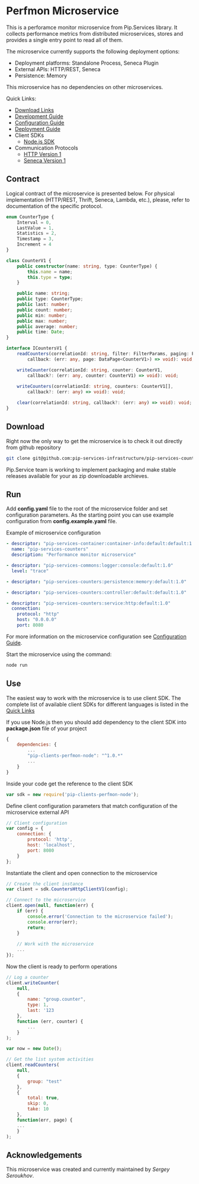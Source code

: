 # Perfmon Microservice

This is a perforamce monitor microservice from Pip.Services library. 
It collects performance metrics from distributed microservices, stores 
and provides a single entry point to read all of them.

The microservice currently supports the following deployment options:
* Deployment platforms: Standalone Process, Seneca Plugin
* External APIs: HTTP/REST, Seneca
* Persistence: Memory

This microservice has no dependencies on other microservices.

<a name="links"></a> Quick Links:

* [Download Links](doc/Downloads.md)
* [Development Guide](doc/Development.md)
* [Configuration Guide](doc/Configuration.md)
* [Deployment Guide](doc/Deployment.md)
* Client SDKs
  - [Node.js SDK](https://github.com/pip-services-infrastructure/pip-clients-perfmon-node)
* Communication Protocols
  - [HTTP Version 1](doc/HttpProtocolV1.md)
  - [Seneca Version 1](doc/SenecaProtocolV1.md)

## Contract

Logical contract of the microservice is presented below. For physical implementation (HTTP/REST, Thrift, Seneca, Lambda, etc.),
please, refer to documentation of the specific protocol.

```typescript
enum CounterType {
    Interval = 0,
    LastValue = 1,
    Statistics = 2,
    Timestamp = 3,
    Increment = 4
}

class CounterV1 {
    public constructor(name: string, type: CounterType) {
        this.name = name;
        this.type = type;
    }

    public name: string;
    public type: CounterType;
    public last: number;
    public count: number;
    public min: number;
    public max: number;
    public average: number;
    public time: Date;
}

interface ICountersV1 {
    readCounters(correlationId: string, filter: FilterParams, paging: PagingParams,
        callback: (err: any, page: DataPage<CounterV1>) => void): void;

    writeCounter(correlationId: string, counter: CounterV1,
        callback?: (err: any, counter: CounterV1) => void): void;
    
    writeCounters(correlationId: string, counters: CounterV1[],
        callback?: (err: any) => void): void;

    clear(correlationId: string, callback?: (err: any) => void): void;
}
```

## Download

Right now the only way to get the microservice is to check it out directly from github repository
```bash
git clone git@github.com:pip-services-infrastructure/pip-services-counters-node.git
```

Pip.Service team is working to implement packaging and make stable releases available for your 
as zip downloadable archieves.

## Run

Add **config.yaml** file to the root of the microservice folder and set configuration parameters.
As the starting point you can use example configuration from **config.example.yaml** file. 

Example of microservice configuration
```yaml
- descriptor: "pip-services-container:container-info:default:default:1.0"
  name: "pip-services-counters"
  description: "Performance monitor microservice"

- descriptor: "pip-services-commons:logger:console:default:1.0"
  level: "trace"

- descriptor: "pip-services-counters:persistence:memory:default:1.0"

- descriptor: "pip-services-counters:controller:default:default:1.0"

- descriptor: "pip-services-counters:service:http:default:1.0"
  connection:
    protocol: "http"
    host: "0.0.0.0"
    port: 8080
```
 
For more information on the microservice configuration see [Configuration Guide](Configuration.md).

Start the microservice using the command:
```bash
node run
```

## Use

The easiest way to work with the microservice is to use client SDK. 
The complete list of available client SDKs for different languages is listed in the [Quick Links](#links)

If you use Node.js then you should add dependency to the client SDK into **package.json** file of your project
```javascript
{
    dependencies: {
        ...
        "pip-clients-perfmon-node": "^1.0.*"
        ...
    }
}
```

Inside your code get the reference to the client SDK
```javascript
var sdk = new require('pip-clients-perfmon-node');
```

Define client configuration parameters that match configuration of the microservice external API
```javascript
// Client configuration
var config = {
    connection: {
        protocol: 'http',
        host: 'localhost', 
        port: 8080
    }
};
```

Instantiate the client and open connection to the microservice
```javascript
// Create the client instance
var client = sdk.CountersHttpClientV1(config);

// Connect to the microservice
client.open(null, function(err) {
    if (err) {
        console.error('Connection to the microservice failed');
        console.error(err);
        return;
    }
    
    // Work with the microservice
    ...
});
```

Now the client is ready to perform operations
```javascript
// Log a counter
client.writeCounter(
    null,
    {
        name: "group.counter",
        type: 1,
        last: '123
    },
    function (err, counter) {
        ...
    }
);
```

```javascript
var now = new Date();

// Get the list system activities
client.readCounters(
    null,
    {
        group: "test"
    },
    {
        total: true,
        skip: 0, 
        take: 10  
    },
    function(err, page) {
    ...    
    }
);
```    

## Acknowledgements

This microservice was created and currently maintained by *Sergey Seroukhov*.

